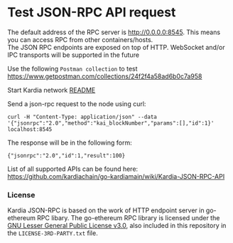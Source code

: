 # Test JSON-RPC API request
The default address of the RPC server is http://0.0.0.0:8545. This means you can access RPC from other containers/hosts.  
The JSON RPC endpoints are exposed on top of HTTP. WebSocket and/or IPC transports will be supported in the future

Use the following `Postman collection` to test
https://www.getpostman.com/collections/24f2f4a58ad6b0c7a958

Start Kardia network [README](https://github.com/kardiachain/go-kardiamain/tree/master/README.md)
 
Send a json-rpc request to the node using curl:
```
curl -H "Content-Type: application/json" --data '{"jsonrpc":"2.0","method":"kai_blockNumber","params":[],"id":1}' localhost:8545
```
The response will be in the following form:
```
{"jsonrpc":"2.0","id":1,"result":100}
```

List of all supported APIs can be found here: https://github.com/kardiachain/go-kardiamain/wiki/Kardia-JSON-RPC-API

### License
Kardia JSON-RPC is based on the work of HTTP endpoint server in go-ethereum RPC libary.
The go-ethereum RPC library is licensed under the
[GNU Lesser General Public License v3.0](https://www.gnu.org/licenses/lgpl-3.0.en.html), also
included in this repository in the `LICENSE-3RD-PARTY.txt` file.
